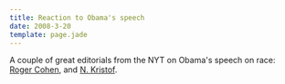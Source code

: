 ```yaml
---
title: Reaction to Obama's speech
date: 2008-3-20
template: page.jade
---
```


A couple of great editorials from the NYT on Obama's speech on race:
[Roger Cohen](http://www.nytimes.com/2008/03/20/opinion/20cohen.html?ref=opinion), and [N. Kristof](http://www.nytimes.com/2008/03/20/opinion/20kristof.html?ref=opinion).
